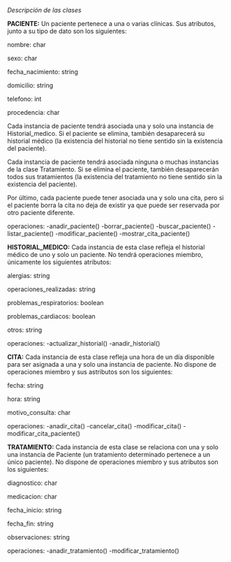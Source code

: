 *Descripción de las clases*  


**PACIENTE:** Un paciente pertenece a una o varias clínicas. Sus atributos, junto a su tipo de dato son los siguientes:

nombre: char

sexo: char

fecha_nacimiento: string

domicilio: string

telefono: int

procedencia: char

Cada instancia de paciente tendrá asociada una y solo una instancia de Historial_medico. Si el paciente se elimina, también desaparecerá su historial médico (la existencia del historial no tiene sentido sin la existencia del paciente).

Cada instancia de paciente tendrá asociada ninguna o muchas instancias de la clase Tratamiento. Si se elimina el paciente, también desaparecerán todos sus tratamientos (la existencia del tratamiento no tiene sentido sin la existencia del paciente).

Por último, cada paciente puede tener asociada una y solo una cita, pero si el paciente borra la cita no deja de existir ya que puede ser reservada por otro paciente diferente.

operaciones: 
-anadir_paciente()
-borrar_paciente()
-buscar_paciente()
-listar_paciente()
-modificar_paciente()
-mostrar_cita_paciente()

**HISTORIAL_MEDICO:** Cada instancia de esta clase refleja el historial médico de uno y solo un paciente. No tendrá operaciones miembro, únicamente los siguientes atributos:

alergias: string

operaciones_realizadas: string

problemas_respiratorios: boolean

problemas_cardiacos: boolean

otros: string

operaciones:
-actualizar_historial()
-anadir_historial()

**CITA:** Cada instancia de esta clase refleja una hora de un día disponible para ser asignada a una y solo una instancia de paciente. No dispone de operaciones miembro y sus astributos son los siguientes:

fecha: string

hora: string

motivo_consulta: char

operaciones:
-anadir_cita()
-cancelar_cita()
-modificar_cita()
-modificar_cita_paciente()

**TRATAMIENTO:** Cada instancia de esta clase se relaciona con una y solo una instancia de Paciente (un tratamiento determinado pertenece a un único paciente). No dispone de operaciones miembro y sus atributos son los siguientes:

diagnostico: char

medicacion: char

fecha_inicio: string

fecha_fin: string

observaciones: string

operaciones:
-anadir_tratamiento()
-modificar_tratamiento()
